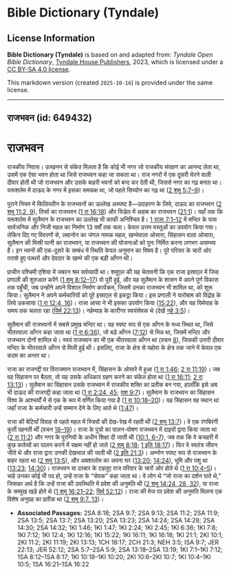 # Bible Dictionary (Tyndale)

## License Information

**Bible Dictionary (Tyndale)** is based on and adapted from: _Tyndale Open Bible Dictionary_, [Tyndale House Publishers](https://tyndaleopenresources.com/), 2023, which is licensed under a [CC BY-SA 4.0 license](https://creativecommons.org/licenses/by-sa/4.0/legalcode.en).

This markdown version (created `2025-10-16`) is provided under the same license.



--------------------------------

## राजभवन (id: 649432)

राजभवन
======

राजकीय निवास। उत्खनन से संकेत मिलता है कि कोई भी नगर जो राजकीय संरक्षण का आनन्द लेता था, उसमें एक ऐसा भवन होता था जिसे राजभवन कहा जा सकता था। राज नगरों में एक दूसरी घेरने वाली दीवार होती थी जो राजभवन और उसके बाहरी भवनों को बन्द कर देती थी, जिससे नगर का गढ़ बनता था। यरूशलेम में दाऊद के नगर में इसका समकक्ष था, जो पहले सिय्योन का गढ़ था ([2 शमू 5:7–9](https://ref.ly/2Sam5:7-2Sam5:9))।

पुराने नियम में फिलिस्तीन के राजभवनों का उल्लेख अस्पष्ट है—उदाहरण के लिये, दाऊद का राजभवन ([2 शमू 11:2, 9](https://ref.ly/2Sam11:2,2Sam11:9)), तिर्सा का राजभवन ([1 रा 16:18](https://ref.ly/1Kgs16:18)) और यिज्रेल में अहाब का राजभवन ([21:1](https://ref.ly/1Kgs21:1))। यहाँ तक कि यरूशलेम में सुलैमान के राजभवन का उल्लेख भी काफी अनिश्चित है। [1 राजा 7:1–12](https://ref.ly/1Kgs7:1-1Kgs7:12) में मन्दिर के पास सार्वजनिक और निजी महल का निर्माण 13 वर्षों तक चला। केवल उत्तम वस्तुओं का उपयोग किया गया। लेकिन दिए गए विवरणों से, लबानोन का जंगल नामक महल, खम्भेवाला ओसारा, सिंहासन वाला ओसारा, सुलैमान की मिस्री पत्नी का राजभवन, या राजभवन की योजनाओं को पुनः निर्मित करना लगभग असम्भव है। इन भवनों की एक\-दूसरे के सम्बंध में स्थिति केवल अनुमान का विषय है। पूरे परिसर के चारों ओर तराशे हुए पत्थरों और देवदार के खम्भे की एक बड़ी आँगन थी।

प्राचीन पश्चिमी एशिया में जबरन श्रम सर्वव्यापी था। शमूएल की यह चेतावनी कि एक राजा इस्राएल में जिस प्रणाली की शुरुआत करेंगे ([1 शमू 8:12–17](https://ref.ly/1Sam8:12-1Sam8:17)) वो पूरी हुई, और यह सुलैमान के शासन में अपने पूर्ण विकास तक पहुँची, जब उन्होंने अपने विशाल निर्माण कार्यक्रम, जिसमें उनका राजभवन भी शामिल था, को शुरू किया। सुलैमान ने अपने कर्मचारियों को पूरे इस्राएल से इकट्ठा किया। इस प्रणाली ने यारोबाम को विद्रोह के लिये उकसाया ([1 रा 12:4, 16](https://ref.ly/1Kgs12:4,1Kgs12:16))। राजा आसा ने भी इसका उपयोग किया ([15:22](https://ref.ly/1Kgs15:22)), और यह यिर्मयाह के समय तक चलता रहा ([यिर्म 22:13](https://ref.ly/Jer22:13))। नहेम्याह के कारीगर स्वयंसेवक थे (देखें [नहे 3:5](https://ref.ly/Neh3:5))।

सुलैमान की राजभवनों में सबसे प्रमुख मन्दिर था। यह स्पष्ट रूप से एक आँगन के मध्य स्थित था, जिसे भीतरवाला आँगन कहा जाता था ([1 रा 6:36](https://ref.ly/1Kgs6:36)), जो बड़े आँगन ([7:12](https://ref.ly/1Kgs7:12)) से भिन्न था, जिसमें मन्दिर और राजभवन दोनों शामिल थे। स्वयं राजभवन का भी एक भीतरवाला आँगन था (वचन [8](https://ref.ly/1Kgs7:8)), जिसकी उत्तरी दीवार मन्दिर के भीतरवाले आँगन से मिली हुई थी। इसलिए, राजा के क्षेत्र से यहोवा के क्षेत्र तक जाने में केवल एक कदम का अन्तर था।

राजा का राजगद्दी पर विराजमान राजभवन में, सिंहासन के ओसारे में हुआ ([1 रा 1:46](https://ref.ly/1Kgs1:46); [2 रा 11:19](https://ref.ly/2Kgs11:19))। जब वह सिंहासन पर बैठता, तो यह उसके अधिकार ग्रहण करने का संकेत होता था ([1 रा 16:11](https://ref.ly/1Kgs16:11); [2 रा 13:13](https://ref.ly/2Kgs13:13))। सुलैमान का सिंहासन उसके राजभवन में राजकीय शक्ति का प्रतीक बन गया, हालाँकि इसे अब भी दाऊद की राजगद्दी कहा जाता था ([1 रा 2:24, 45](https://ref.ly/1Kgs2:24,1Kgs2:45); [यश 9:7](https://ref.ly/Isa9:7))। सुलैमान के राजभवन का सिंहासन विश्व के आश्चर्यों में से एक के रूप में वर्णित किया गया है ([1 रा 10:18–20](https://ref.ly/1Kgs10:18-1Kgs10:20))। यह सिंहासन वह स्थान था जहाँ राजा के कर्मचारी उन्हें सम्मान देने के लिए आते थे ([1:47](https://ref.ly/1Kgs1:47))।

राजा की बेटियाँ विवाह से पहले महल में स्त्रियों की देख\-रेख में रहती थीं ([2 शमू 13:7](https://ref.ly/2Sam13:7))। वे एक रंगबिरंगी कुर्ती पहनती थीं (वचन [18–19](https://ref.ly/2Sam13:18-2Sam13:19))। राजा के पुत्रों का पालन\-पोषण राजभवन में दाइयों द्वारा किया जाता था ([2 रा 11:2](https://ref.ly/2Kgs11:2)) और नगर के पुरनियों के अधीन शिक्षा दी जाती थी ([10:1, 6–7](https://ref.ly/2Kgs10:1,2Kgs10:6-2Kgs10:7)), जब तक कि वे कचहरी में कुछ कर्तव्यों का पालन करने में सक्षम नहीं हो जाते ([2 शमू 8:18](https://ref.ly/2Sam8:18); [1 इति 18:17](https://ref.ly/1Chr18:17))। फिर वे स्वतंत्र जीवन जीते थे और राजा द्वारा उनकी देखभाल की जाती थी ([2 इति 21:3](https://ref.ly/2Chr21:3))। अम्नोन स्पष्ट रूप से राजभवन के बाहर रहता था ([2 शमू 13:5](https://ref.ly/2Sam13:5)), और अबशालोम का अपना घर ([13:20](https://ref.ly/2Sam13:20); [14:24](https://ref.ly/2Sam14:24)), भूमि और पशु था ([13:23](https://ref.ly/2Sam13:23); [14:30](https://ref.ly/2Sam14:30))। राजभवन या दरबार के टहलुए राज परिवार के चारों ओर होते थे ([1 रा 10:4–5](https://ref.ly/1Kgs10:4-1Kgs10:5))। चाहे उनका कोई भी पद हो, उन्हें राजा के “सेवक” कहा जाता था। वे लोग थे “जो राजा का दर्शन पाते थे,” जिसका अर्थ है कि उन्हें राजा की उपस्थिति में प्रवेश की अनुमति थी ([2 शमू 14:24, 28, 32](https://ref.ly/2Sam14:24,2Sam14:28,2Sam14:32)), या राजा के सम्मुख खड़े होते थे ([1 शमू 16:21–22](https://ref.ly/1Sam16:21-1Sam16:22); [यिर्म 52:12](https://ref.ly/Jer52:12))। राजा की मेज पर प्रवेश की अनुमति मिलना एक विशेष अनुग्रह का प्रतीक था ([2 शमू 9:7, 13](https://ref.ly/2Sam9:7,2Sam9:13))।

* **Associated Passages:** 2SA 8:18; 2SA 9:7; 2SA 9:13; 2SA 11:2; 2SA 11:9; 2SA 13:5; 2SA 13:7; 2SA 13:20; 2SA 13:23; 2SA 14:24; 2SA 14:28; 2SA 14:30; 2SA 14:32; 1KI 1:46; 1KI 1:47; 1KI 2:24; 1KI 2:45; 1KI 6:36; 1KI 7:8; 1KI 7:12; 1KI 12:4; 1KI 12:16; 1KI 15:22; 1KI 16:11; 1KI 16:18; 1KI 21:1; 2KI 10:1; 2KI 11:2; 2KI 11:19; 2KI 13:13; 1CH 18:17; 2CH 21:3; NEH 3:5; ISA 9:7; JER 22:13; JER 52:12; 2SA 5:7–2SA 5:9; 2SA 13:18–2SA 13:19; 1KI 7:1–1KI 7:12; 1SA 8:12–1SA 8:17; 1KI 10:18–1KI 10:20; 2KI 10:6–2KI 10:7; 1KI 10:4–1KI 10:5; 1SA 16:21–1SA 16:22

